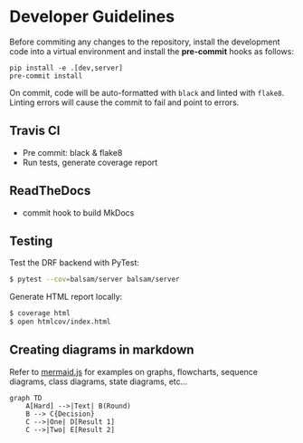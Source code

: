 # Developer Guidelines

Before commiting any changes to the repository, install the development code into a 
virtual environment and install the **pre-commit** hooks as follows:

```py3
pip install -e .[dev,server]
pre-commit install
```

On commit, code will be auto-formatted with `black` and linted with `flake8`.
Linting errors will cause the commit to fail and point to errors.

## Travis CI
- Pre commit: black & flake8
- Run tests, generate coverage report

## ReadTheDocs
- commit hook to build MkDocs

## Testing

Test the DRF backend with PyTest:
```bash
$ pytest --cov=balsam/server balsam/server
```

Generate HTML report locally:
```bash
$ coverage html
$ open htmlcov/index.html
```

## Creating diagrams in markdown
Refer to [mermaid.js](https://mermaid-js.github.io/mermaid/#/) for examples on graphs, flowcharts, sequence diagrams, class diagrams, state diagrams, etc...

```mermaid
graph TD
    A[Hard] -->|Text| B(Round)
    B --> C{Decision}
    C -->|One| D[Result 1]
    C -->|Two| E[Result 2]
```

